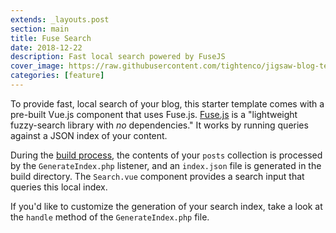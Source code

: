 ```yaml
---
extends: _layouts.post
section: main
title: Fuse Search
date: 2018-12-22
description: Fast local search powered by FuseJS
cover_image: https://raw.githubusercontent.com/tightenco/jigsaw-blog-template/master/source/assets/img/post-cover-image-1.png
categories: [feature]
---
```


To provide fast, local search of your blog, this starter template comes with a pre-built Vue.js component that uses Fuse.js. [Fuse.js](http://fusejs.io/) is a "lightweight fuzzy-search library with _no_ dependencies." It works by running queries against a JSON index of your content.

During the [build process](http://jigsaw.tighten.co/docs/building-and-previewing/), the contents of your `posts` collection is processed by the `GenerateIndex.php` listener, and an `index.json` file is generated in the build directory. The `Search.vue` component provides a search input that queries this local index.

If you'd like to customize the generation of your search index, take a look at the `handle` method of the `GenerateIndex.php` file.

